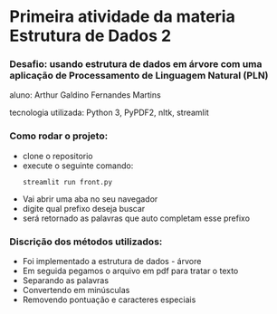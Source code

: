 # Primeira atividade da materia Estrutura de Dados 2
### Desafio: usando estrutura de dados em árvore com uma aplicação de Processamento de Linguagem Natural (PLN)

aluno: Arthur Galdino Fernandes Martins

tecnologia utilizada: Python 3, PyPDF2, nltk, streamlit

### Como rodar o projeto:

- clone o repositorio
- execute o seguinte comando:
  ~~~shell
  streamlit run front.py
- Vai abrir uma aba no seu navegador
- digite qual prefixo deseja buscar
- será retornado as palavras que auto completam esse prefixo

### Discrição dos métodos utilizados:

- Foi implementado a estrutura de dados - árvore
- Em seguida pegamos o arquivo em pdf para tratar o texto
- Separando as palavras
- Convertendo em minúsculas
- Removendo pontuação e caracteres especiais
